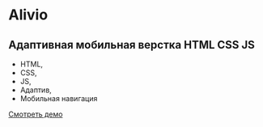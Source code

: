 # Alivio

## Адаптивная мобильная верстка HTML CSS JS

- HTML,
- CSS,
- JS,
- Адаптив,
- Мобильная навигация

[Смотреть демо](https://kovalchuk-alexandr.github.io/Alivio/)
